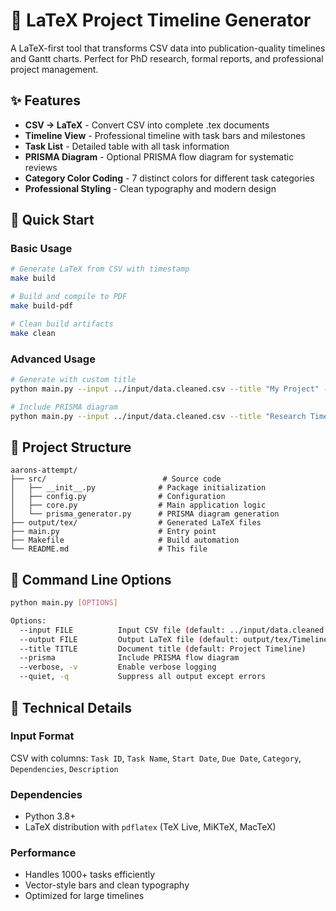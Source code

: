 # 🎯 LaTeX Project Timeline Generator

A LaTeX-first tool that transforms CSV data into publication-quality timelines and Gantt charts. Perfect for PhD research, formal reports, and professional project management.

## ✨ Features

- **CSV → LaTeX** - Convert CSV into complete .tex documents
- **Timeline View** - Professional timeline with task bars and milestones
- **Task List** - Detailed table with all task information
- **PRISMA Diagram** - Optional PRISMA flow diagram for systematic reviews
- **Category Color Coding** - 7 distinct colors for different task categories
- **Professional Styling** - Clean typography and modern design

## 🚀 Quick Start

### Basic Usage
```bash
# Generate LaTeX from CSV with timestamp
make build

# Build and compile to PDF
make build-pdf

# Clean build artifacts
make clean
```

### Advanced Usage
```bash
# Generate with custom title
python main.py --input ../input/data.cleaned.csv --title "My Project" --output output.tex

# Include PRISMA diagram
python main.py --input ../input/data.cleaned.csv --title "Research Timeline" --prisma --output output.tex
```

## 📁 Project Structure

```
aarons-attempt/
├── src/                          # Source code
│   ├── __init__.py              # Package initialization
│   ├── config.py                # Configuration
│   ├── core.py                  # Main application logic
│   └── prisma_generator.py      # PRISMA diagram generation
├── output/tex/                  # Generated LaTeX files
├── main.py                      # Entry point
├── Makefile                     # Build automation
└── README.md                    # This file
```

## 🔧 Command Line Options

```bash
python main.py [OPTIONS]

Options:
  --input FILE          Input CSV file (default: ../input/data.cleaned.csv)
  --output FILE         Output LaTeX file (default: output/tex/Timeline_template.tex)
  --title TITLE         Document title (default: Project Timeline)
  --prisma              Include PRISMA flow diagram
  --verbose, -v         Enable verbose logging
  --quiet, -q           Suppress all output except errors
```

## 🔧 Technical Details

### **Input Format**
CSV with columns: `Task ID`, `Task Name`, `Start Date`, `Due Date`, `Category`, `Dependencies`, `Description`

### **Dependencies**
- Python 3.8+
- LaTeX distribution with `pdflatex` (TeX Live, MiKTeX, MacTeX)

### **Performance**
- Handles 1000+ tasks efficiently
- Vector-style bars and clean typography
- Optimized for large timelines